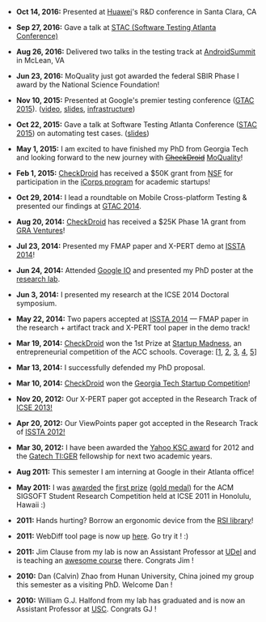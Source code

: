 * <strong>Oct 14, 2016:</strong> Presented at <a href="huawei.com">Huawei</a>'s R&D conference in Santa Clara, CA
* <strong>Sep 27, 2016:</strong> Gave a talk at <a href="http://www.softwaretestingatlcon.com/">STAC (Software Testing Atlanta Conference) </a>
* <strong>Aug 26, 2016:</strong> Delivered two talks in the testing track at <a href="http://androidsummit.org/">AndroidSummit</a> in McLean, VA
* <strong>Jun 23, 2016:</strong> MoQuality just got awarded the federal SBIR Phase I award by the National Science Foundation!
* <strong>Nov 10, 2015:</strong> Presented at Google's premier testing conference (<a href="https://developers.google.com/google-test-automation-conference/2015">GTAC 2015</a>). (<a href="https://youtu.be/Vt8EUQtqBuA">video</a>, <a href="http://bit.ly/shauvik_gtac2015">slides</a>, <a href="http://bear.cc.gatech.edu/~shauvik/androtest/">infrastructure</a>)

* <strong>Oct 22, 2015:</strong> Gave a talk at Software Testing Atlanta Conference (<a href="http://softwaretestingatlcon.com">STAC 2015</a>) on automating test cases. (<a href="http://www.slideshare.net/shauvik/from-manual-to-automated-tests-stac-2015">slides</a>)

* <strong>May 1, 2015:</strong> I am excited to have finished my PhD from Georgia Tech and looking forward to the new journey with <a href="http://checkdroid.com"><s>CheckDroid</s></a> <a href="https://moquality.com">MoQuality</a>!

* <strong>Feb 1, 2015:</strong> <a href="http://checkdroid.com">CheckDroid</a> has received a $50K grant from <a href="http://nsf.gov">NSF</a> for participation in the <a href="http://www.nsf.gov/news/special_reports/i-corps/">iCorps program</a> for academic startups!

* <strong>Oct 29, 2014:</strong> I lead a roundtable on Mobile Cross-platform Testing & presented our findings at <a href="https://developers.google.com/google-test-automation-conference/2014/presentations#Day2RoundTable1">GTAC 2014</a>.

* <strong>Aug 20, 2014:</strong> <a href="http://checkdroid.com">CheckDroid</a> has received a $25K Phase 1A grant from <a href="http://gra.org">GRA Ventures</a>!

* <strong>Jul 23, 2014:</strong> Presented my FMAP paper and X-PERT demo at <a href="http://issta2014.org/">ISSTA 2014</a>!

* <strong>Jun 24, 2014:</strong> Attended <a href="https://www.google.com/events/io">Google IO</a> and presented my PhD poster at the <a href="https://sites.google.com/site/ioresearchlab/">research lab</a>.

* <strong>Jun 3, 2014:</strong> I presented my research at the ICSE 2014 Doctoral symposium.

* <strong>May 22, 2014:</strong> Two papers accepted at <a href="http://issta2014.org/">ISSTA 2014</a> &mdash; FMAP paper in the research + artifact track and X-PERT tool paper in the demo track!

* <strong>Mar 19, 2014:</strong> <a href="http://checkdroid.com">CheckDroid</a> won the 1st Prize at <a href="http://startupmad.com">Startup Madness</a>, an entrepreneurial competition of the ACC schools. Coverage: [<a href="http://www.cc.gatech.edu/news/georgia-tech%E2%80%99s-checkdroid-wins-2014-startup-madness-competition">1</a>, <a href="http://www.bizjournals.com/triangle/blog/techflash/2014/03/ncsus-startup-madness-spotlights-college.html">2</a>, <a href="http://www.wncn.com/story/25023370/acc-business-students-compete-in-start-up-madness-at-ncsu">3</a>, <a href="http://upstart.bizjournals.com/companies/startups/2014/03/20/startup-madness-takes-hold-ncsu.html?page=all">4</a>, <a href="http://poole.ncsu.edu/index-exp.php/news/article/testing-aid-for-android-apps-developers-was-top-team-at-acc-startup-ma/">5</a>]

* <strong>Mar 13, 2014:</strong> I successfully defended my PhD proposal.

* <strong>Mar 10, 2014:</strong> <a href="http://checkdroid.com">CheckDroid</a> won the <a href="http://startup.gatech.edu/competition/">Georgia Tech Startup Competition</a>!

* <strong>Nov 20, 2012:</strong> Our X-PERT paper got accepted in the Research Track of <a href="http://2013.icse-conferences.org/">ICSE 2013!</a>

* <strong>Apr 20, 2012:</strong> Our ViewPoints paper got accepted in the Research Track of <a href="http://crisys.cs.umn.edu/issta2012/">ISSTA 2012!</a>

* <strong>Mar 30, 2012:</strong> I have been awarded the <a href="http://labs.yahoo.com/ksc">Yahoo KSC award</a> for 2012 and the <a href="http://tiger.gatech.edu">Gatech TI:GER</a> fellowship for next two academic years.

* <strong>Aug 2011:</strong> This semester I am interning at Google in their Atlanta office!

* <strong>May 2011:</strong> I was <a href="/public/pics/SRC_stage.jpg">awarded</a> the <a href="http://src.acm.org/winners.html">first prize</a> (<a href="/public/pics/SRC_medal.jpg">gold medal</a>) for the ACM SIGSOFT Student Research Competition held at ICSE 2011 in Honolulu, Hawaii :)

* <strong>2011:</strong> Hands hurting? Borrow an ergonomic device from the <a href="rsi/index.html">RSI library</a>!

* <strong>2011:</strong> WebDiff tool page is now up <a href="webdiff.php">here</a>. Go try it ! :)

* <strong>2011:</strong> Jim Clause from my lab is now an Assistant Professor at <a href="http://www.cis.udel.edu/~clause/">UDel</a> and is teaching an <a href="http://www.cis.udel.edu/~clause/teaching/CISC849fall10/">awesome course</a> there. Congrats Jim !

* <strong>2010:</strong> Dan (Calvin) Zhao from Hunan University, China joined my group this semester as a visiting PhD. Welcome Dan !

* <strong>2010:</strong> William G.J. Halfond from my lab has graduated and is now an Assistant Professor at <a href="http://www-bcf.usc.edu/~halfond">USC</a>. Congrats GJ !
